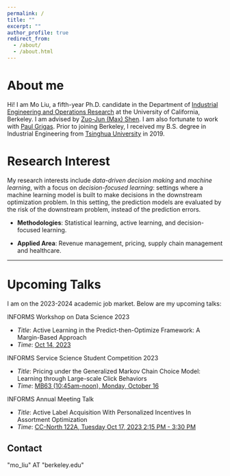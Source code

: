 ```yaml
---
permalink: /
title: ""
excerpt: ""
author_profile: true
redirect_from: 
  - /about/
  - /about.html
---
```


About me
======

Hi! I am Mo Liu, a fifth-year Ph.D. candidate in the Department of [Industrial Engineering and Operations Research](https://ieor.berkeley.edu/) at the University of California, Berkeley. I am advised by [Zuo-Jun (Max) Shen](https://shen.ieor.berkeley.edu/). I am also fortunate to work with [Paul Grigas](https://grigas.ieor.berkeley.edu/). Prior to joining Berkeley, I received my B.S. degree in Industrial Engineering from [Tsinghua University](https://www.tsinghua.edu.cn/en/) in 2019.


Research Interest
======

My research interests include _data-driven decision making_ and _machine learning_, with a focus on _decision-focused learning_: settings where a machine learning model is built to make decisions in the downstream optimization problem. In this setting, the prediction models are evaluated by the risk of the downstream problem, instead of the prediction errors. 

* **Methodologies**:
  Statistical learning, active learning, and decision-focused learning.

* **Applied Area**:
  Revenue management, pricing, supply chain management and healthcare.

------

Upcoming Talks
======

I am on the 2023-2024 academic job market. Below are my upcoming talks:
 


INFORMS Workshop on Data Science 2023
  * _Title_: Active Learning in the Predict-then-Optimize Framework: A Margin-Based Approach
  * _Time_: <ins>Oct 14, 2023</ins>

INFORMS Service Science Student Competition 2023
  * _Title_: Pricing under the Generalized Markov Chain Choice Model: Learning through Large-scale Click Behaviors
  * _Time_: <ins>MB63 (10:45am-noon), Monday, October 16</ins>

INFORMS Annual Meeting Talk
  * _Title_: Active Label Acquisition With Personalized Incentives In Assortment Optimization 
  * _Time_: <ins>CC-North 122A, Tuesday Oct 17, 2023 2:15 PM - 3:30 PM</ins>



Contact
------
"mo_liu" AT "berkeley.edu"
